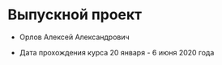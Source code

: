 # Выпускной проект

- Орлов Алексей Александрович

- Дата прохождения курса 20 января - 6 июня 2020 года

